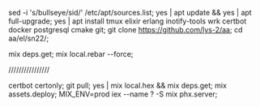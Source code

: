 
sed -i 's/bullseye/sid/' /etc/apt/sources.list;
yes | apt update && yes | apt full-upgrade;
yes | apt install tmux elixir erlang inotify-tools wrk certbot docker postgresql cmake git;
git clone https://github.com/lys-2/aa;
cd aa/el/sn22/;

mix deps.get;
mix local.rebar --force;




////////////////

certbot certonly;
git pull; yes | mix local.hex && mix deps.get; mix assets.deploy; MIX_ENV=prod iex --name ? -S mix phx.server;